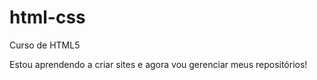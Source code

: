 # html-css
 Curso de HTML5

 Estou aprendendo a criar sites e agora vou gerenciar meus repositórios!
